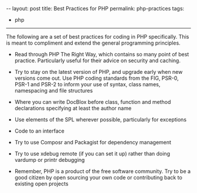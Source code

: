 --
layout: post
title: Best Practices for PHP
permalink: php-practices
tags:
- php
---
The following are a set of best practices for coding in PHP specifically. This is meant to compliment and extend the general programming principles.

- Read through PHP The Right Way, which contains so many point of best practice. Particularly useful for their advice on security and caching.

- Try to stay on the latest version of PHP, and upgrade early when new versions come out.
Use PHP coding standards from the FIG, PSR-0, PSR-1 and PSR-2 to inform your use of syntax, class names, namespacing and file structures

- Where you can write DocBlox before class, function and method declarations specifying at least the author name

- Use elements of the SPL wherever possible, particularly for exceptions
- Code to an interface

- Try to use Composr and Packagist for dependency management

- Try to use xdebug remote (if you can set it up) rather than doing vardump or printr debugging

- Remember, PHP is a product of the free software community. Try to be a good citizen by open sourcing your own code or contributing back to existing open projects
